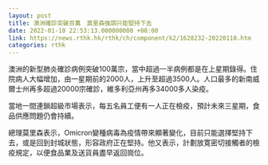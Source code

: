 ```yaml
---
layout: post
title: 澳洲確診突破百萬　莫里森強調只能堅持下去
date: 2022-01-10 22:53:13.000000000 +08:00
link: https://news.rthk.hk/rthk/ch/component/k2/1628232-20220110.htm
categories: rthk
---
```


澳洲的新型肺炎確診病例突破100萬宗，當中超過一半病例都是在上星期錄得。住院病人大幅增加，由一星期前的2000人，上升至超過3500人。人口最多的新南威爾士州再多超過20000宗確診，維多利亞州再多34000多人染疫。

當地一間連鎖超級市場表示，每五名員工便有一人正在檢疫，預計未來三星期，食品供應問題仍會持續。

總理莫里森表示，Omicron變種病毒為疫情帶來顯著變化，目前只能選擇堅持下去，或是回到封城狀態，形容政府正在堅持。他又表示，計劃放寛密切接觸者的檢疫規定，以便食品業及送貨員盡早返回崗位。

